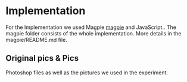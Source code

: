 # Implementation
For the Implementation we used Magpie [magpie](https://magpie-ea.github.io/magpie-site/) and JavaScript.. The magpie folder consists of the whole implementation. More details in the magpie/README.md file.

## Original pics & Pics
Photoshop files as well as the pictures we used in the experiment.
